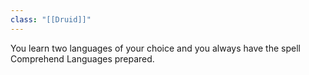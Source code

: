 ```yaml
---
class: "[[Druid]]"
---
```

You learn two languages of your choice and you always have the spell Comprehend Languages prepared.